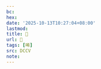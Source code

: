 ```yaml
---
bc:
hex:
date: '2025-10-13T10:27:04+08:00'
lastmod:
title: 􂹄
url: 􂹄
tags: [唏]
src: DCCV
note:
---
```

